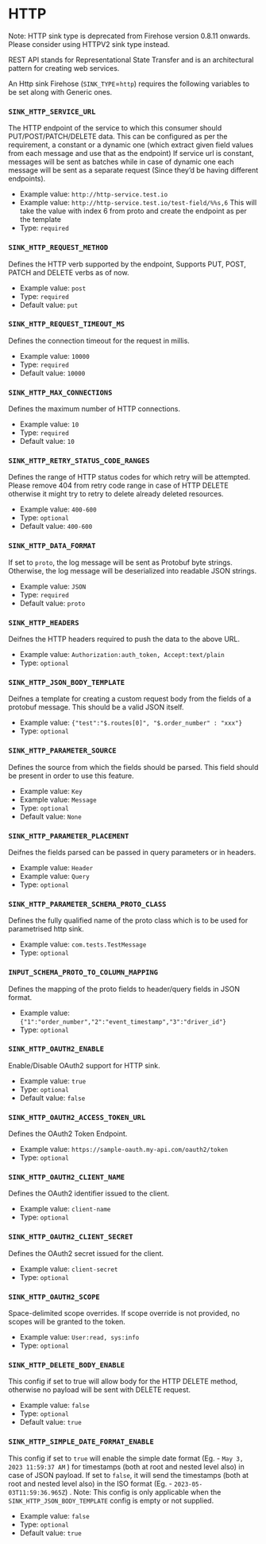 # HTTP

Note: HTTP sink type is deprecated from Firehose version 0.8.11 onwards. Please consider using HTTPV2 sink type instead.

REST API stands for Representational State Transfer and is an architectural pattern for creating web services.

An Http sink Firehose \(`SINK_TYPE`=`http`\) requires the following variables to be set along with Generic ones.

### `SINK_HTTP_SERVICE_URL`

The HTTP endpoint of the service to which this consumer should PUT/POST/PATCH/DELETE data. This can be configured as per the requirement, a constant or a dynamic one \(which extract given field values from each message and use that as the endpoint\)
If service url is constant, messages will be sent as batches while in case of dynamic one each message will be sent as a separate request \(Since they’d be having different endpoints\).

- Example value: `http://http-service.test.io`
- Example value: `http://http-service.test.io/test-field/%%s,6` This will take the value with index 6 from proto and create the endpoint as per the template
- Type: `required`

### `SINK_HTTP_REQUEST_METHOD`

Defines the HTTP verb supported by the endpoint, Supports PUT, POST, PATCH and DELETE verbs as of now.

- Example value: `post`
- Type: `required`
- Default value: `put`

### `SINK_HTTP_REQUEST_TIMEOUT_MS`

Defines the connection timeout for the request in millis.

- Example value: `10000`
- Type: `required`
- Default value: `10000`

### `SINK_HTTP_MAX_CONNECTIONS`

Defines the maximum number of HTTP connections.

- Example value: `10`
- Type: `required`
- Default value: `10`

### `SINK_HTTP_RETRY_STATUS_CODE_RANGES`

Defines the range of HTTP status codes for which retry will be attempted. Please remove 404 from retry code range in case of HTTP DELETE otherwise it might try to retry to delete already deleted resources.

- Example value: `400-600`
- Type: `optional`
- Default value: `400-600`

### `SINK_HTTP_DATA_FORMAT`

If set to `proto`, the log message will be sent as Protobuf byte strings. Otherwise, the log message will be deserialized into readable JSON strings.

- Example value: `JSON`
- Type: `required`
- Default value: `proto`

### `SINK_HTTP_HEADERS`

Deifnes the HTTP headers required to push the data to the above URL.

- Example value: `Authorization:auth_token, Accept:text/plain`
- Type: `optional`

### `SINK_HTTP_JSON_BODY_TEMPLATE`

Deifnes a template for creating a custom request body from the fields of a protobuf message. This should be a valid JSON itself.

- Example value: `{"test":"$.routes[0]", "$.order_number" : "xxx"}`
- Type: `optional`

### `SINK_HTTP_PARAMETER_SOURCE`

Defines the source from which the fields should be parsed. This field should be present in order to use this feature.

- Example value: `Key`
- Example value: `Message`
- Type: `optional`
- Default value: `None`

### `SINK_HTTP_PARAMETER_PLACEMENT`

Deifnes the fields parsed can be passed in query parameters or in headers.

- Example value: `Header`
- Example value: `Query`
- Type: `optional`

### `SINK_HTTP_PARAMETER_SCHEMA_PROTO_CLASS`

Defines the fully qualified name of the proto class which is to be used for parametrised http sink.

- Example value: `com.tests.TestMessage`
- Type: `optional`

### `INPUT_SCHEMA_PROTO_TO_COLUMN_MAPPING`

Defines the mapping of the proto fields to header/query fields in JSON format.

- Example value: `{"1":"order_number","2":"event_timestamp","3":"driver_id"}`
- Type: `optional`

### `SINK_HTTP_OAUTH2_ENABLE`

Enable/Disable OAuth2 support for HTTP sink.

- Example value: `true`
- Type: `optional`
- Default value: `false`

### `SINK_HTTP_OAUTH2_ACCESS_TOKEN_URL`

Defines the OAuth2 Token Endpoint.

- Example value: `https://sample-oauth.my-api.com/oauth2/token`
- Type: `optional`

### `SINK_HTTP_OAUTH2_CLIENT_NAME`

Defines the OAuth2 identifier issued to the client.

- Example value: `client-name`
- Type: `optional`

### `SINK_HTTP_OAUTH2_CLIENT_SECRET`

Defines the OAuth2 secret issued for the client.

- Example value: `client-secret`
- Type: `optional`

### `SINK_HTTP_OAUTH2_SCOPE`

Space-delimited scope overrides. If scope override is not provided, no scopes will be granted to the token.

- Example value: `User:read, sys:info`
- Type: `optional`

### `SINK_HTTP_DELETE_BODY_ENABLE`

This config if set to true will allow body for the HTTP DELETE method, otherwise no payload will be sent with DELETE request.

- Example value: `false`
- Type: `optional`
- Default value: `true`

### `SINK_HTTP_SIMPLE_DATE_FORMAT_ENABLE`

This config if set to `true` will enable the simple date format (Eg. - `May 3, 2023 11:59:37 AM` ) for timestamps (both at root and nested level also) in case of JSON payload. If set to `false`, it will send the timestamps (both at root and nested level also) in the ISO format (Eg. - `2023-05-03T11:59:36.965Z`) . Note: This config is only applicable when the `SINK_HTTP_JSON_BODY_TEMPLATE` config is empty or not supplied.

- Example value: `false`
- Type: `optional`
- Default value: `true`
